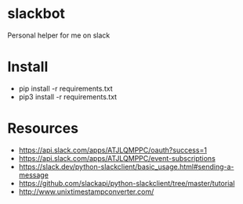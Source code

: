 # slackbot
Personal helper for me on slack

# Install
- pip install -r requirements.txt
- pip3 install -r requirements.txt

# Resources 
- https://api.slack.com/apps/ATJLQMPPC/oauth?success=1
- https://api.slack.com/apps/ATJLQMPPC/event-subscriptions
- https://slack.dev/python-slackclient/basic_usage.html#sending-a-message
- https://github.com/slackapi/python-slackclient/tree/master/tutorial
- http://www.unixtimestampconverter.com/

